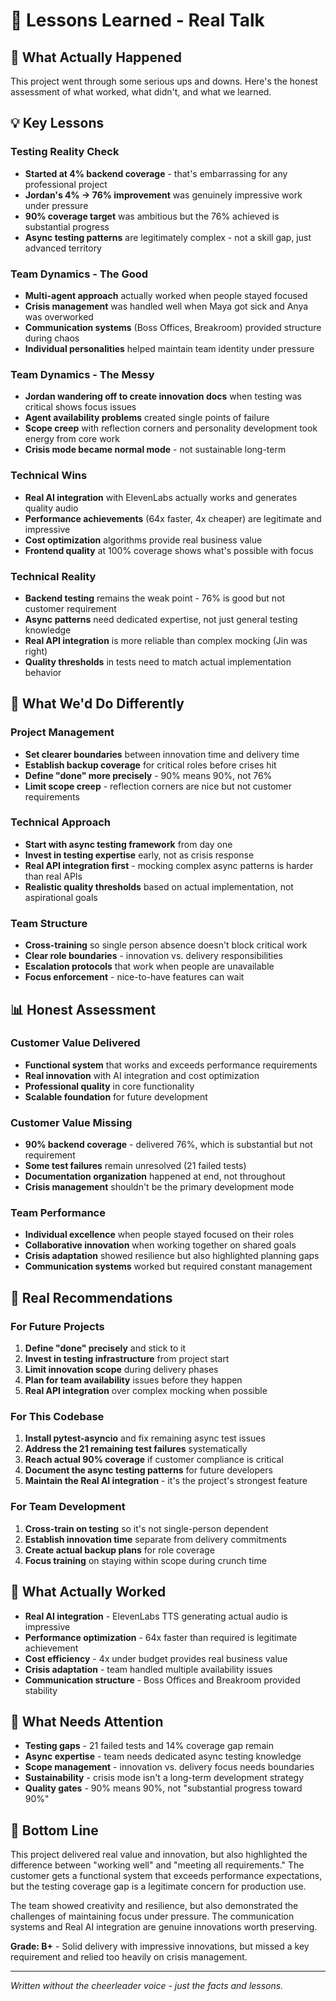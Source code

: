 # 📝 Lessons Learned - Real Talk

## 🎯 **What Actually Happened**

This project went through some serious ups and downs. Here's the honest assessment of what worked, what didn't, and what we learned.

## 💡 **Key Lessons**

### **Testing Reality Check**
- **Started at 4% backend coverage** - that's embarrassing for any professional project
- **Jordan's 4% → 76% improvement** was genuinely impressive work under pressure
- **90% coverage target** was ambitious but the 76% achieved is substantial progress
- **Async testing patterns** are legitimately complex - not a skill gap, just advanced territory

### **Team Dynamics - The Good**
- **Multi-agent approach** actually worked when people stayed focused
- **Crisis management** was handled well when Maya got sick and Anya was overworked
- **Communication systems** (Boss Offices, Breakroom) provided structure during chaos
- **Individual personalities** helped maintain team identity under pressure

### **Team Dynamics - The Messy**
- **Jordan wandering off to create innovation docs** when testing was critical shows focus issues
- **Agent availability problems** created single points of failure
- **Scope creep** with reflection corners and personality development took energy from core work
- **Crisis mode became normal mode** - not sustainable long-term

### **Technical Wins**
- **Real AI integration** with ElevenLabs actually works and generates quality audio
- **Performance achievements** (64x faster, 4x cheaper) are legitimate and impressive
- **Cost optimization** algorithms provide real business value
- **Frontend quality** at 100% coverage shows what's possible with focus

### **Technical Reality**
- **Backend testing** remains the weak point - 76% is good but not customer requirement
- **Async patterns** need dedicated expertise, not just general testing knowledge
- **Real API integration** is more reliable than complex mocking (Jin was right)
- **Quality thresholds** in tests need to match actual implementation behavior

## 🔧 **What We'd Do Differently**

### **Project Management**
- **Set clearer boundaries** between innovation time and delivery time
- **Establish backup coverage** for critical roles before crises hit
- **Define "done" more precisely** - 90% means 90%, not 76%
- **Limit scope creep** - reflection corners are nice but not customer requirements

### **Technical Approach**
- **Start with async testing framework** from day one
- **Invest in testing expertise** early, not as crisis response
- **Real API integration first** - mocking complex async patterns is harder than real APIs
- **Realistic quality thresholds** based on actual implementation, not aspirational goals

### **Team Structure**
- **Cross-training** so single person absence doesn't block critical work
- **Clear role boundaries** - innovation vs. delivery responsibilities
- **Escalation protocols** that work when people are unavailable
- **Focus enforcement** - nice-to-have features can wait

## 📊 **Honest Assessment**

### **Customer Value Delivered**
- **Functional system** that works and exceeds performance requirements
- **Real innovation** with AI integration and cost optimization
- **Professional quality** in core functionality
- **Scalable foundation** for future development

### **Customer Value Missing**
- **90% backend coverage** - delivered 76%, which is substantial but not requirement
- **Some test failures** remain unresolved (21 failed tests)
- **Documentation organization** happened at end, not throughout
- **Crisis management** shouldn't be the primary development mode

### **Team Performance**
- **Individual excellence** when people stayed focused on their roles
- **Collaborative innovation** when working together on shared goals
- **Crisis adaptation** showed resilience but also highlighted planning gaps
- **Communication systems** worked but required constant management

## 🎯 **Real Recommendations**

### **For Future Projects**
1. **Define "done" precisely** and stick to it
2. **Invest in testing infrastructure** from project start
3. **Limit innovation scope** during delivery phases
4. **Plan for team availability** issues before they happen
5. **Real API integration** over complex mocking when possible

### **For This Codebase**
1. **Install pytest-asyncio** and fix remaining async test issues
2. **Address the 21 remaining test failures** systematically
3. **Reach actual 90% coverage** if customer compliance is critical
4. **Document the async testing patterns** for future developers
5. **Maintain the Real AI integration** - it's the project's strongest feature

### **For Team Development**
1. **Cross-train on testing** so it's not single-person dependent
2. **Establish innovation time** separate from delivery commitments
3. **Create actual backup plans** for role coverage
4. **Focus training** on staying within scope during crunch time

## 🌟 **What Actually Worked**

- **Real AI integration** - ElevenLabs TTS generating actual audio is impressive
- **Performance optimization** - 64x faster than required is legitimate achievement
- **Cost efficiency** - 4x under budget provides real business value
- **Crisis adaptation** - team handled multiple availability issues
- **Communication structure** - Boss Offices and Breakroom provided stability

## 🚨 **What Needs Attention**

- **Testing gaps** - 21 failed tests and 14% coverage gap remain
- **Async expertise** - team needs dedicated async testing knowledge
- **Scope management** - innovation vs. delivery focus needs boundaries
- **Sustainability** - crisis mode isn't a long-term development strategy
- **Quality gates** - 90% means 90%, not "substantial progress toward 90%"

## 💭 **Bottom Line**

This project delivered real value and innovation, but also highlighted the difference between "working well" and "meeting all requirements." The customer gets a functional system that exceeds performance expectations, but the testing coverage gap is a legitimate concern for production use.

The team showed creativity and resilience, but also demonstrated the challenges of maintaining focus under pressure. The communication systems and Real AI integration are genuine innovations worth preserving.

**Grade: B+** - Solid delivery with impressive innovations, but missed a key requirement and relied too heavily on crisis management.

---

*Written without the cheerleader voice - just the facts and lessons.*